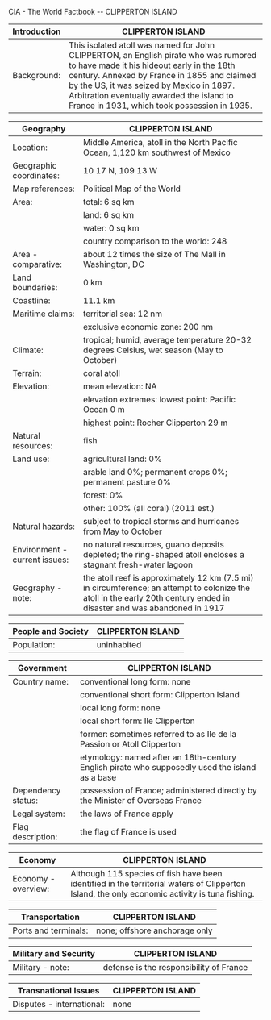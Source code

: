 CIA - The World Factbook -- CLIPPERTON ISLAND

| Introduction | CLIPPERTON ISLAND |
| --- | --- |
| Background: | This isolated atoll was named for John CLIPPERTON, an English pirate who was rumored to have made it his hideout early in the 18th century. Annexed by France in 1855 and claimed by the US, it was seized by Mexico in 1897. Arbitration eventually awarded the island to France in 1931, which took possession in 1935. |

| Geography | CLIPPERTON ISLAND |
| --- | --- |
| Location: | Middle America, atoll in the North Pacific Ocean, 1,120 km southwest of Mexico |
| Geographic coordinates: | 10 17 N, 109 13 W |
| Map references: | Political Map of the World |
| Area: | total: 6 sq km |
| | land: 6 sq km |
| | water: 0 sq km |
| | country comparison to the world: 248 |
| Area - comparative: | about 12 times the size of The Mall in Washington, DC |
| Land boundaries: | 0 km |
| Coastline: | 11.1 km |
| Maritime claims: | territorial sea: 12 nm |
| | exclusive economic zone: 200 nm |
| Climate: | tropical; humid, average temperature 20-32 degrees Celsius, wet season (May to October) |
| Terrain: | coral atoll |
| Elevation: | mean elevation: NA |
| | elevation extremes: lowest point: Pacific Ocean 0 m |
| | highest point: Rocher Clipperton 29 m |
| Natural resources: | fish |
| Land use: | agricultural land: 0% |
| | arable land 0%; permanent crops 0%; permanent pasture 0% |
| | forest: 0% |
| | other: 100% (all coral) (2011 est.) |
| Natural hazards: | subject to tropical storms and hurricanes from May to October |
| Environment - current issues: | no natural resources, guano deposits depleted; the ring-shaped atoll encloses a stagnant fresh-water lagoon |
| Geography - note: | the atoll reef is approximately 12 km (7.5 mi) in circumference; an attempt to colonize the atoll in the early 20th century ended in disaster and was abandoned in 1917 |

| People and Society | CLIPPERTON ISLAND |
| --- | --- |
| Population: | uninhabited |

| Government | CLIPPERTON ISLAND |
| --- | --- |
| Country name: | conventional long form: none |
| | conventional short form: Clipperton Island |
| | local long form: none |
| | local short form: Ile Clipperton |
| | former: sometimes referred to as Ile de la Passion or Atoll Clipperton |
| | etymology: named after an 18th-century English pirate who supposedly used the island as a base |
| Dependency status: | possession of France; administered directly by the Minister of Overseas France |
| Legal system: | the laws of France apply |
| Flag description: | the flag of France is used |

| Economy | CLIPPERTON ISLAND |
| --- | --- |
| Economy - overview: | Although 115 species of fish have been identified in the territorial waters of Clipperton Island, the only economic activity is tuna fishing. |

| Transportation | CLIPPERTON ISLAND |
| --- | --- |
| Ports and terminals: | none; offshore anchorage only |

| Military and Security | CLIPPERTON ISLAND |
| --- | --- |
| Military - note: | defense is the responsibility of France |

| Transnational Issues | CLIPPERTON ISLAND |
| --- | --- |
| Disputes - international: | none |
